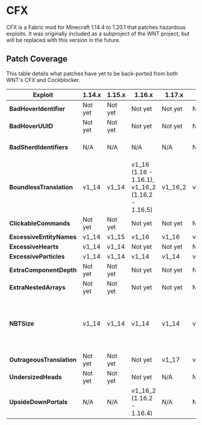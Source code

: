 # CFX
CFX is a Fabric mod for Minecraft 1.14.4 to 1.20.1 that patches hazardous exploits. It was originally included as a subproject of the WNT project, but will be replaced with this version in the future.

## Patch Coverage
This table details what patches have yet to be back-ported from both WNT's CFX and Cockblocker.

| Exploit                   | 1.14.x  | 1.15.x  | 1.16.x                                           | 1.17.x  | 1.18.x  | 1.19.x                                           | 1.20.x                | 
|---------------------------|---------|---------|--------------------------------------------------|---------|---------|--------------------------------------------------|-----------------------|
| **BadHoverIdentifier**    | Not yet | Not yet | Not yet                                          | Not yet | Not yet | N/A                                              | N/A                   |
| **BadHoverUUID**          | Not yet | Not yet | Not yet                                          | Not yet | Not yet | N/A                                              | N/A                   |
| **BadSherdIdentifiers**   | N/A     | N/A     | N/A                                              | N/A     | N/A     | N/A                                              | v1_20 (1.20 - 1.20.1) |
| **BoundlessTranslation**  | v1_14   | v1_14   | v1_16 (1.16 - 1.16.1), v1_16_2 (1.16.2 - 1.16.5) | v1_16_2 | v1_16_2 | v1_19 (1.19 - 1.19.2)                            | N/A                   |
| **ClickableCommands**     | Not yet | Not yet | Not yet                                          | Not yet | Not yet | Not yet                                          | Not yet               |
| **ExcessiveEntityNames**  | v1_14   | v1_15   | v1_16                                            | v1_16   | v1_16   | Not yet                                          | Not yet               |
| **ExcessiveHearts**       | v1_14   | v1_14   | Not yet                                          | Not yet | Not yet | Not yet                                          | Not yet               |
| **ExcessiveParticles**    | v1_14   | v1_14   | v1_14                                            | v1_14   | v1_14   | v1_14                                            | v1_14                 |
| **ExtraComponentDepth**   | Not yet | Not yet | Not yet                                          | Not yet | Not yet | Not yet                                          | Not yet               |
| **ExtraNestedArrays**     | Not yet | Not yet | Not yet                                          | Not yet | Not yet | Not yet                                          | Not yet               |
| **NBTSize**               | v1_14   | v1_14   | v1_14                                            | v1_14   | v1_14   | v1_14 (1.19 - 1.19.2), v1_19_3 (1.19.3 - 1.19.4) | v1_19_3               |
| **OutrageousTranslation** | Not yet | Not yet | Not yet                                          | v1_17   | v1_17   | v1_19                                            | v1_19                 |
| **UndersizedHeads**       | Not yet | Not yet | Not yet                                          | N/A     | N/A     | N/A                                              | N/A                   |
| **UpsideDownPortals**     | N/A     | N/A     | v1_16_2 (1.16.2 - 1.16.4)                        | N/A     | N/A     | N/A                                              | N/A                   |